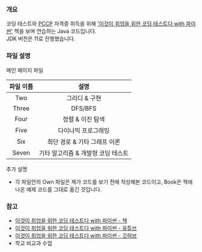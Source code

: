 ### 개요

코딩 테스트와 [PCCP](https://certi.programmers.co.kr/about/pccp) 자격증 취득을 위해 
['이것이 취업을 위한 코딩 테스트다 with 파이썬'](https://product.kyobobook.co.kr/detail/S000001810273)
책을 보며 연습하는 Java 코드입니다.  
JDK 버전은 11로 진행했습니다.

### 파일 설명

메인 페이지 파일

| 파일 이름 |          설명          |
|:-----:|:--------------------:|
|  Two  |       그리디 & 구현       |
| Three |       DFS/BFS        |
| Four  |      정렬 & 이진 탐색      |
| Five  |      다이나믹 프로그래밍      |
|  Six  |  최단 경로 & 기타 그래프 이론   |
| Seven | 기타 알고리즘 & 개발형 코딩 테스트 |

추가 설명
* 각 파일안의 Own 파일은 제가 코드를 보기 전에 작성해본 코드이고, Book은 책에 나온 예제 코드를 그대로 옮긴 것입니다.

### 참고
* [이것이 취업을 위한 코딩 테스트다 with 파이썬 - 책](https://product.kyobobook.co.kr/detail/S000001810273)
* [이것이 취업을 위한 코딩 테스트다 with 파이썬 - 유튜브](https://www.youtube.com/playlist?list=PLRx0vPvlEmdAghTr5mXQxGpHjWqSz0dgC)
* [이것이 취업을 위한 코딩 테스트다 with 파이썬 - 깃허브](https://github.com/ndb796/python-for-coding-test)
* 학교 비교과 수업
